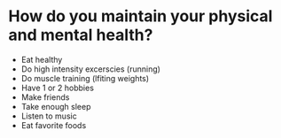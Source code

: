 # How do you maintain your physical and mental health?

- Eat healthy
- Do high intensity excerscies (running)
- Do muscle training (lfiting weights)
- Have 1 or 2 hobbies
- Make friends
- Take enough sleep
- Listen to music
- Eat favorite foods

